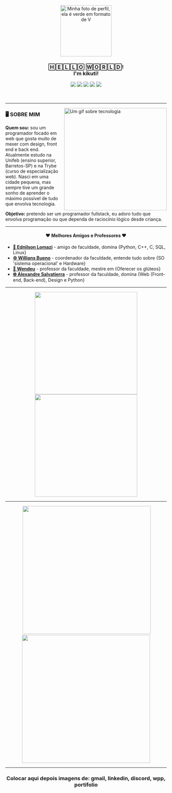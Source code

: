 
<div align="center">
  <a href="https://github.com/kikuti-fullstack"><img width="160px" src="https://avatars.githubusercontent.com/u/12498746?s=400&u=3a18bbe9442e24787a8a37edba6efb8953ce150b&v=4" alt="Minha foto de perfil, ela é verde em formato de V" /></a>

  <h3 align="center">🄷🄴🄻🄻🄾 🅆🄾🅁🄻🄳! <br/ > I'm kikuti!</h3>

  <div align="center">
    <img src="https://img.shields.io/badge/html%205-0fa36b?style=for-the-badge&logo=html5&logoColor=fafafa&labelColor=0fa36b?" />
    <img src="https://img.shields.io/badge/css%203-0fa36b?style=for-the-badge&logo=css3&logoColor=fafafa&labelColor=0fa36b?" />
    <img src="https://img.shields.io/badge/-JavaScript-0fa36b?style=for-the-badge&logo=javascript&logoColor=fafafa&labelColor=0fa36b?" />
    <img src="https://img.shields.io/badge/-git-0fa36b?style=for-the-badge&logo=git&logoColor=fafafa&labelColor=0fa36b?" />
    <img src="https://img.shields.io/badge/-github-0fa36b?style=for-the-badge&logo=github&logoColor=fafafa&labelColor=0fa36b?" />
  </div>
</div>

<br />
<br />
<hr />

<img align="right" width="320px" src="https://ayfaatechnology.com/wp-content/themes/ayfaa-theme/ayfaa/images/home.gif" alt="Um gif sobre tecnologia">

<h3>🖥️ SOBRE MIM</h3>

<p><strong>Quem sou:</strong> sou um programador focado em web que gosta muito de mexer com design, front end e back end. Atualmente estudo na Unifeb (ensino superior, Barretos-SP) e na Trybe (curso de especialização web). Nasci em uma cidade pequena, mas sempre tive um grande sonho de aprender o máximo possível de tudo que envolva tecnologia.</p>

<p><strong>Objetivo:</strong> pretendo ser um programador fullstack, eu adoro tudo que envolva programação ou que dependa de raciocínio lógico desde criança.</p>

<hr />

<h4 align="center">♥️ Melhores Amigos e Professores ♥️</h4>

<ul>
  <li><a href="https://github.com/ednilsonlomazi" target="_blank"><strong>🐧 Ednilson Lomazi</strong></a><span> - amigo de faculdade, domina {Python, C++, C, SQL, Linux}</span></li>
  <li><a href="https://github.com/williansbueno" target="_blank"><strong>⚙️ Willians Bueno</strong></a><span> - coordenador da faculdade, entende tudo sobre {SO 'sistema operacional' e Hardware}</span></li>
  <li><a href="#" target="_blank"><strong>🌈 Wendeu</strong></a><span> - professor da faculdade, mestre em {Oferecer os glúteos}</span></li>
  <li><a href="https://github.com/alexandresalvatierra" target="_blank"><strong>🌐 Alexandre Salvatierra</strong></a><span> - professor da faculdade, domina {Web (Front-end, Back-end), Design e Python}</span></li>
</ul>

<hr />

<div align="center">
⠀⠀⠀<img align="center" width="320px" src="https://github-readme-stats.vercel.app/api?username=kikuti-fullstack&show_icons=true&theme=dark&title_color=0fa36b&text_color=fafafa&icon_color=0fa36b&bg_color=0d1117&locale=pt-br&border_radius=8&?cacheSeconds=3600&custom_title=Jo%C3%A3o%20Victor%20Kikuti%20- Estatísticas" />⠀⠀⠀
  <img align="center" width="320px" src="https://github-readme-stats.vercel.app/api/top-langs/?username=kikuti-fullstack&text_color=fafafa&bg_color=0d1117&locale=pt-br&border_radius=8&?cacheSeconds=3600&theme=dark&title_color=0fa36b" />
</div>

<hr />

<div align="center">
⠀ <a href="https://github.com/kikuti-fullstack/kikuti-trybe-exercises"><img width="400px" src="https://github-readme-stats.vercel.app/api/pin/?username=kikuti-fullstack&repo=kikuti-trybe-exercises&show_icons=true&theme=dark&title_color=0fa36b&text_color=fff&icon_color=8E2DE2)"></a>⠀
  <a href="https://github.com/kikuti-fullstack/kikuti-portifolio"><img width="400px" src="https://github-readme-stats.vercel.app/api/pin/?username=kikuti-fullstack&repo=kikuti-portifolio&show_icons=true&theme=dark&title_color=0fa36b&text_color=fff&icon_color=8E2DE2)"></a>
</div>

<hr />

<h3 align="center">Colocar aqui depois imagens de: gmail, linkedin, discord, wpp, portifolio</h3>
